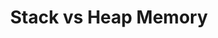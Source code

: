 ---
created: 2021-9-23 18:38:00 -500
layout: post
title: Stack vs Heap Memory
permalink: algorithms/stack-vs-heap
collections: algorithms
toc: site.data.algorithms
---